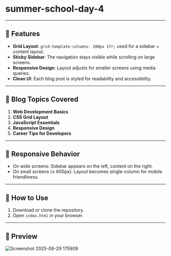 # summer-school-day-4

---

## 🧱 Features

- **Grid Layout**: `grid-template-columns: 200px 1fr;` used for a sidebar + content layout.
- **Sticky Sidebar**: The navigation stays visible while scrolling on large screens.
- **Responsive Design**: Layout adjusts for smaller screens using media queries.
- **Clean UI**: Each blog post is styled for readability and accessibility.

---

## 📝 Blog Topics Covered

1. **Web Development Basics**
2. **CSS Grid Layout**
3. **JavaScript Essentials**
4. **Responsive Design**
5. **Career Tips for Developers**

---

## 📱 Responsive Behavior

- On wide screens: Sidebar appears on the left, content on the right.
- On small screens (≤ 600px): Layout becomes single-column for mobile friendliness.

---

## 🚀 How to Use

1. Download or clone the repository.
2. Open `index.html` in your browser.

---

## 👀 Preview

![Screenshot 2025-06-29 175909](https://github.com/user-attachments/assets/741f9f2b-c740-45df-ae2c-9eda8948a19e)

